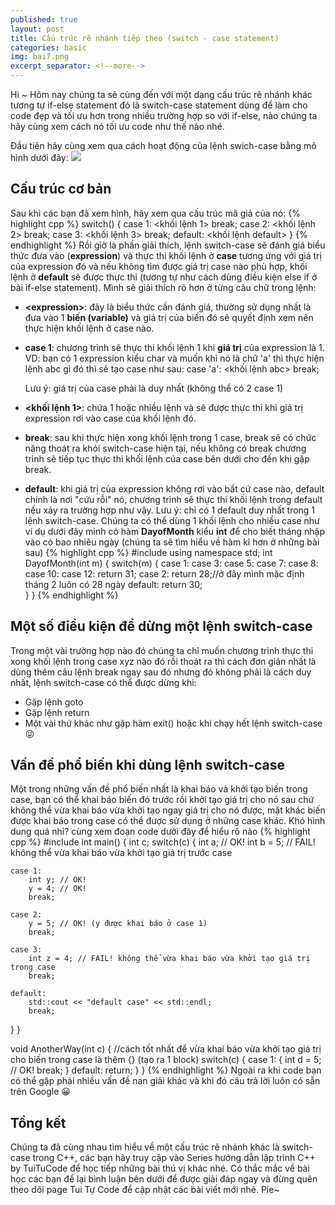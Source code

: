 ```yaml
---
published: true
layout: post
title: Cấu trúc rẽ nhánh tiếp theo (switch - case statement)
categories: basic
img: bai7.png
excerpt_separator: <!--more-->
---
```

Hi ~ Hôm nay chúng ta sẽ cùng đến với một dạng cấu trúc rẽ nhánh khác tương tự if-else statement đó là switch-case statement dùng để làm cho code đẹp và tối ưu hơn trong nhiều trường hợp so với if-else, nào chúng ta hãy cùng xem cách nó tối ưu code như thế nào nhé.
<!--more-->
Đầu tiên hãy cùng xem qua cách hoạt động của lệnh swich-case bằng mô hình dưới đây:
![](https://2.bp.blogspot.com/-aOeDhNHUwAg/XHqeNrZ3sgI/AAAAAAAAAe8/4kQSqIOt_O4SqYY6cTTvr5hwQjiubjy7QCK4BGAYYCw/s400/bai6.PNG)

## Cấu trúc cơ bản
Sau khi các bạn đã xem hình, hãy xem qua cấu trúc mã giả của nó:
{% highlight cpp %}
  switch(<expression>)
  {
      case 1:
      <khối lệnh 1>
      break;
      case 2:
      <khối lệnh 2>
      break;
      case 3:
      <khối lệnh 3>
      break;
      default:
      <khối lệnh default>
  }
{% endhighlight %}
Rồi giờ là phần giải thích, lệnh switch-case sẽ đánh giá biểu thức đưa vào (**expression**) và thực thi  khối lệnh ở **case** tương ứng với giá trị của expression đó và nếu không tìm được giá trị case nào phù hợp, khối lệnh ở **default** sẽ được thực thi (tương tự như cách dùng điều kiện else if ở bài if-else statement). Mình sẽ giải thích rõ hơn ở từng câu chữ trong lệnh:
- **\<expression\>**: đây là biểu thức cần đánh giá, thường sử dụng nhất là đưa vào 1 **biến (variable)** và giá trị của biến đó sẽ quyết định xem nên thực hiện khối lệnh ở case nào.
- **case 1**: chương trình sẽ thực thi khối lệnh 1 khi **giá trị** của expression là 1. VD: bạn có 1 expression kiểu char và muốn khi nó là chữ 'a' thì thực hiện lệnh abc gì đó thì sẽ tạo case như sau: case 'a': <khối lệnh abc> break;
        
	Lưu ý: giá trị của case phải là duy nhất (không thể có 2 case 1)
- **<khối lệnh 1>**: chứa 1 hoặc nhiều lệnh và sẽ được thực thi khi giá trị expression rơi vào case của khối lệnh đó.
- **break**: sau khi thực hiện xong khối lệnh trong 1 case, break sẽ có chức năng thoát ra khỏi switch-case hiện tại, nếu không có break chương trình sẽ tiếp tục thực thi khối lệnh của case bên dưới cho đến khi gặp break.
- **default**: khi giá trị của expression không rơi vào bất cứ case nào, default chính là nơi "cứu rỗi" nó, chương trình sẽ thực thi khối lệnh trong default nếu xảy ra trường hợp như vậy.
	Lưu ý: chỉ có 1 default duy nhất trong 1 lệnh switch-case.
Chúng ta có thể dùng 1 khối lệnh cho nhiều case như ví dụ dưới đây mình có hàm **DayofMonth** kiểu **int** để cho biết tháng nhập vào có bao nhiêu ngày (chúng ta sẽ tìm hiểu về hàm kĩ hơn ở những bài sau)
{% highlight cpp %}
#include <iostream>
using namespace std;
int DayofMonth(int m)
{
  switch(m)
  {
    case 1:
    case 3:
    case 5:
    case 7:
    case 8:
    case 10:
    case 12:
      return 31;
    case 2:
      return 28;//ở đây mình mặc định tháng 2 luôn có 28 ngày
    default:
      return 30;  
  }
}
{% endhighlight %}

## Một số điều kiện để dừng một lệnh switch-case
Trong một vài trường hợp nào đó chúng ta chỉ muốn chương trình thực thi xong khối lệnh trong case xyz nào đó rồi thoát ra thì cách đơn giản nhất là dùng thêm câu lệnh break ngay sau đó nhưng đó không phải là cách duy nhất, lệnh switch-case có thể được dừng khi:
- Gặp lệnh goto
- Gặp lệnh return
- Một vài thứ khác như gặp hàm exit() hoặc khi chạy hết lệnh switch-case 😜
       
## Vấn đề phổ biến khi dùng lệnh switch-case
Một trong những vấn đề phổ biến nhất là khai báo và khởi tạo biến trong case, bạn có thể khai báo biến đó trước rồi khởi tạo giá trị cho nó sau chứ không thể vừa khai báo vừa khởi tạo ngay giá trị cho nó được, mặt khác biến được khai báo trong case có thể được sử dụng ở những case khác. Khó hình dung quá nhỉ? cùng xem đoạn code dưới đây để hiểu rõ nào
{% highlight cpp %}
#include <iostream>
int main()
{
  int c;
  switch(c)
  {
    int a; // OK!
    int b = 5; // FAIL! không thể vừa khai báo vừa khởi tạo giá trị trước case
 
    case 1:
        int y; // OK!
        y = 4; // OK!
        break;
 
    case 2:
        y = 5; // OK! (y được khai báo ở case 1)
        break;
 
    case 3:
        int z = 4; // FAIL! không thể vừa khai báo vừa khởi tạo giá trị trong case
        break;
 
    default:
        std::cout << "default case" << std::endl;
        break;      
  }
}

void AnotherWay(int c)
{
  //cách tốt nhất để vừa khai báo vừa khởi tạo giá trị cho biến trong case là thêm {} (tạo ra 1 block)
  switch(c)
  {
    case 1:
      {
        int d = 5; // OK!
        break;
      }
    default:
      return;
  }
}
{% endhighlight %}
Ngoài ra khi code bạn có thể gặp phải nhiều vấn đề nan giải khác và khi đó câu trả lời luôn có sẵn trên Google 😀

## Tổng kết
Chúng ta đã cùng nhau tìm hiểu về một cấu trúc rẽ nhánh khác là switch-case trong C++, các bạn hãy truy cập vào Series hướng dẫn lập trình C++ by TuiTuCode để học tiếp những bài thú vị khác nhé.
Có thắc mắc về bài học các bạn để lại bình luận bên dưới để được giải đáp ngay và đừng quên theo dõi page Tui Tự Code để cập nhật các bài viết mới nhé. Pie~
